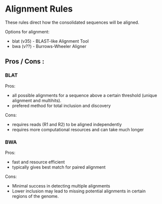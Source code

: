 # Alignment Rules
These rules direct how the consolidated sequences will be aligned. 

Options for alignment:

* blat (v35) - BLAST-like Alignment Tool
* bwa (v??) - Burrows-Wheeler Aligner

## Pros / Cons :
### BLAT
Pros:
* all possible alignments for a sequence above a certain threshold (unique alignment and multihits).
* prefered method for total inclusion and discovery

Cons:
* requires reads (R1 and R2) to be aligned independently
* requires more computational resources and can take much longer

### BWA
Pros:
* fast and resource efficient
* typically gives best match for paired alignment

Cons:
* Minimal success in detecting multiple alignments
* Lower inclusion may lead to missing potential alignments in certain regions of the genome.
